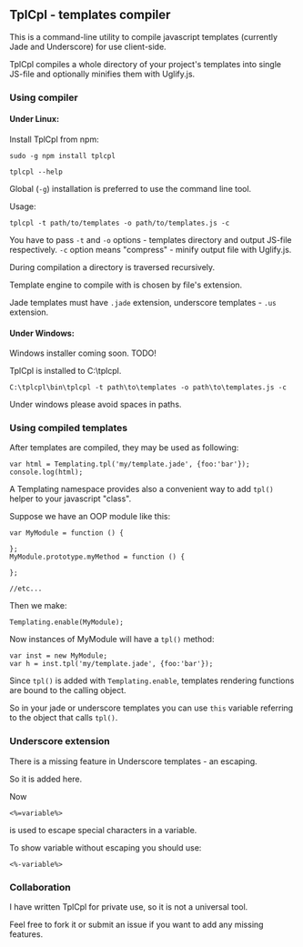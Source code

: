 ## TplCpl - templates compiler

This is a command-line utility to compile javascript templates (currently Jade and Underscore) for use client-side.

TplCpl compiles a whole directory of your project's templates into single JS-file and optionally minifies them with Uglify.js.


### Using compiler

#### Under Linux:

Install TplCpl from npm:


```
sudo -g npm install tplcpl

tplcpl --help
```

Global (`-g`) installation is preferred to use the command line tool.

Usage:

```
tplcpl -t path/to/templates -o path/to/templates.js -c
```

You have to pass `-t` and `-o` options - templates directory and output JS-file respectively.
`-c` option means "compress" - minify output file with Uglify.js.

During compilation a directory is traversed recursively.

Template engine to compile with is chosen by file's extension.

Jade templates must have `.jade` extension, underscore templates - `.us` extension.

#### Under Windows:

Windows installer coming soon. TODO!

TplCpl is installed to C:\tplcpl.


```
C:\tplcpl\bin\tplcpl -t path\to\templates -o path\to\templates.js -c
```

Under windows please avoid spaces in paths.

### Using compiled templates

After templates are compiled, they may be used as following:

```
var html = Templating.tpl('my/template.jade', {foo:'bar'});
console.log(html);
```

A Templating namespace provides also a convenient way to add `tpl()` helper to your javascript "class".

Suppose we have an OOP module like this:

```
var MyModule = function () {

};
MyModule.prototype.myMethod = function () {

};

//etc...
```

Then we make:

```
Templating.enable(MyModule);
```

Now instances of MyModule will have a `tpl()` method:

```
var inst = new MyModule;
var h = inst.tpl('my/template.jade', {foo:'bar'});
```

Since `tpl()` is added with `Templating.enable`, templates rendering functions are bound to the calling object.

So in your jade or underscore templates you can use `this` variable referring to the object that calls `tpl()`.


### Underscore extension

There is a missing feature in Underscore templates - an escaping.

So it is added here.

Now

```
<%=variable%>
```
is used to escape special characters in a variable.

To show variable without escaping you should use:

```
<%-variable%>
```

### Collaboration

I have written TplCpl for private use, so it is not a universal tool.

Feel free to fork it or submit an issue if you want to add any missing features.
